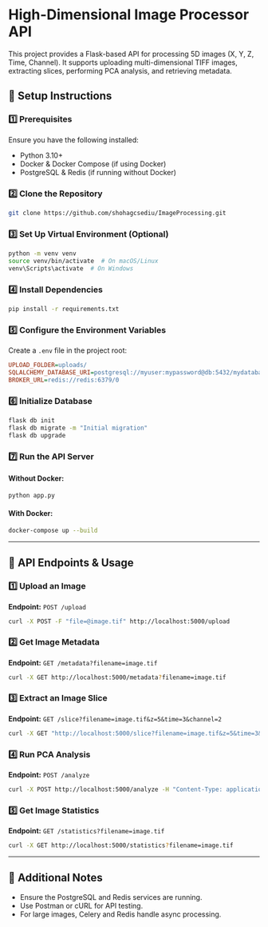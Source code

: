 # High-Dimensional Image Processor API
This project provides a Flask-based API for processing 5D images (X, Y, Z, Time, Channel). It supports uploading multi-dimensional TIFF images, extracting slices, performing PCA analysis, and retrieving metadata.

## 🚀 Setup Instructions

### 1️⃣ Prerequisites
Ensure you have the following installed:
- Python 3.10+
- Docker & Docker Compose (if using Docker)
- PostgreSQL & Redis (if running without Docker)

### 2️⃣ Clone the Repository
```bash
git clone https://github.com/shohagcsediu/ImageProcessing.git
```

### 3️⃣ Set Up Virtual Environment (Optional)
```bash
python -m venv venv
source venv/bin/activate  # On macOS/Linux
venv\Scripts\activate  # On Windows
```

### 4️⃣ Install Dependencies
```bash
pip install -r requirements.txt
```

### 5️⃣ Configure the Environment Variables
Create a `.env` file in the project root:
```ini
UPLOAD_FOLDER=uploads/
SQLALCHEMY_DATABASE_URI=postgresql://myuser:mypassword@db:5432/mydatabase
BROKER_URL=redis://redis:6379/0
```

### 6️⃣ Initialize Database
```bash
flask db init
flask db migrate -m "Initial migration"
flask db upgrade
```

### 7️⃣ Run the API Server
#### Without Docker:
```bash
python app.py
```
#### With Docker:
```bash
docker-compose up --build
```

---

## 📌 API Endpoints & Usage

### 1️⃣ Upload an Image
**Endpoint:** `POST /upload`
```bash
curl -X POST -F "file=@image.tif" http://localhost:5000/upload
```

### 2️⃣ Get Image Metadata
**Endpoint:** `GET /metadata?filename=image.tif`
```bash
curl -X GET http://localhost:5000/metadata?filename=image.tif
```

### 3️⃣ Extract an Image Slice
**Endpoint:** `GET /slice?filename=image.tif&z=5&time=3&channel=2`
```bash
curl -X GET "http://localhost:5000/slice?filename=image.tif&z=5&time=3&channel=2" -o slice.tif
```

### 4️⃣ Run PCA Analysis
**Endpoint:** `POST /analyze`
```bash
curl -X POST http://localhost:5000/analyze -H "Content-Type: application/json" -d '{"filename": "image.tif"}'
```

### 5️⃣ Get Image Statistics
**Endpoint:** `GET /statistics?filename=image.tif`
```bash
curl -X GET http://localhost:5000/statistics?filename=image.tif
```

---

## 🎯 Additional Notes
- Ensure the PostgreSQL and Redis services are running.
- Use Postman or cURL for API testing.
- For large images, Celery and Redis handle async processing.
